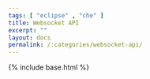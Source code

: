 ```yaml
---
tags: [ "eclipse" , "che" ]
title: Websocket API
excerpt: ""
layout: docs
permalink: /:categories/websocket-api/
---
```

{% include base.html %}
